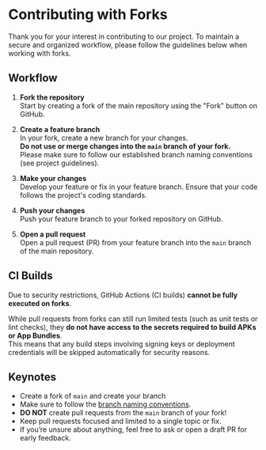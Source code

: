 # Contributing with Forks

Thank you for your interest in contributing to our project. To maintain a secure and organized workflow, please follow the guidelines below when working with forks.

## Workflow

1. **Fork the repository**  
   Start by creating a fork of the main repository using the "Fork" button on GitHub.

2. **Create a feature branch**  
   In your fork, create a new branch for your changes.  
   **Do not use or merge changes into the `main` branch of your fork.**  
   Please make sure to follow our established branch naming conventions (see project guidelines).

3. **Make your changes**  
   Develop your feature or fix in your feature branch. Ensure that your code follows the project's coding standards.

4. **Push your changes**  
   Push your feature branch to your forked repository on GitHub.

5. **Open a pull request**  
   Open a pull request (PR) from your feature branch into the `main` branch of the main repository.

## CI Builds

Due to security restrictions, GitHub Actions (CI builds) **cannot be fully executed on forks**.

While pull requests from forks can still run limited tests (such as unit tests or lint checks), they **do not have access to the secrets required to build APKs or App Bundles**.  
This means that any build steps involving signing keys or deployment credentials will be skipped automatically for security reasons.

## Keynotes

-   Create a fork of `main` and create your branch
-   Make sure to follow the [branch naming conventions](/contributing/conventions#branch-naming).
-   **DO NOT** create pull requests from the `main` branch of your fork!
-   Keep pull requests focused and limited to a single topic or fix.
-   If you’re unsure about anything, feel free to ask or open a draft PR for early feedback.
